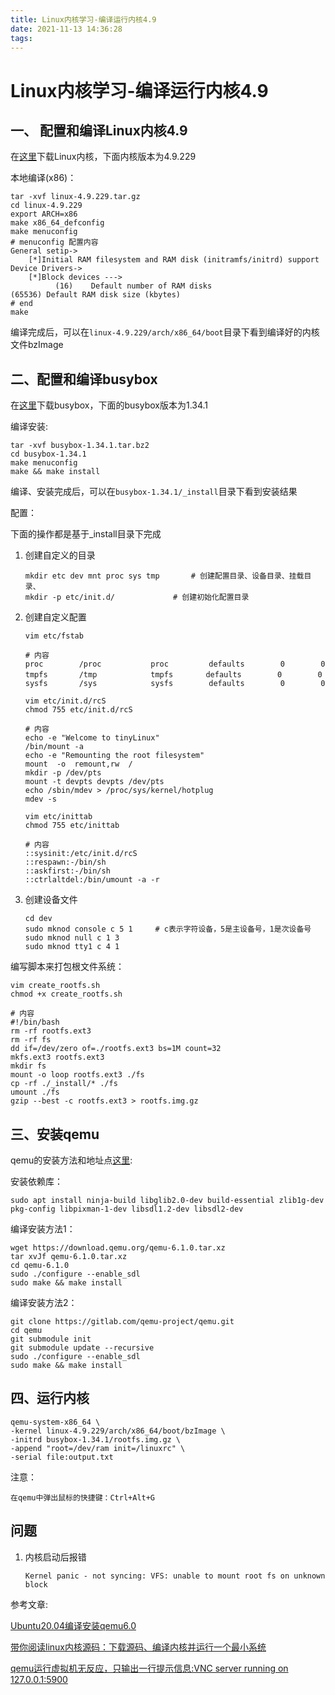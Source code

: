 ```yaml
---
title: Linux内核学习-编译运行内核4.9
date: 2021-11-13 14:36:28
tags:
---
```


# Linux内核学习-编译运行内核4.9



## 一、 配置和编译Linux内核4.9

在[这里](https://mirrors.edge.kernel.org/pub/linux/kernel/)下载Linux内核，下面内核版本为4.9.229

本地编译(x86)：

```shell
tar -xvf linux-4.9.229.tar.gz
cd linux-4.9.229
export ARCH=x86
make x86_64_defconfig
make menuconfig
# menuconfig 配置内容
General setip->
	[*]Initial RAM filesystem and RAM disk (initramfs/initrd) support
Device Drivers->
	[*]Block devices --->
          (16)    Default number of RAM disks                                       		(65536) Default RAM disk size (kbytes) 
# end
make
```

编译完成后，可以在`linux-4.9.229/arch/x86_64/boot`目录下看到编译好的内核文件bzImage

## 二、配置和编译busybox

在[这里](https://busybox.net/downloads/)下载busybox，下面的busybox版本为1.34.1

编译安装:

```shell
tar -xvf busybox-1.34.1.tar.bz2
cd busybox-1.34.1
make menuconfig
make && make install
```

编译、安装完成后，可以在`busybox-1.34.1/_install`目录下看到安装结果

配置：

下面的操作都是基于_install目录下完成

1. 创建自定义的目录

   ```shell
   mkdir etc dev mnt proc sys tmp		# 创建配置目录、设备目录、挂载目录、
   mkdir -p etc/init.d/				# 创建初始化配置目录
   ```

2. 创建自定义配置

   ```shell
   vim etc/fstab
   
   # 内容
   proc        /proc           proc         defaults        0        0
   tmpfs       /tmp            tmpfs    　　defaults        0        0
   sysfs       /sys            sysfs        defaults        0        0
   ```

   ```shell
   vim etc/init.d/rcS
   chmod 755 etc/init.d/rcS
   
   # 内容
   echo -e "Welcome to tinyLinux"
   /bin/mount -a
   echo -e "Remounting the root filesystem"
   mount  -o  remount,rw  /
   mkdir -p /dev/pts
   mount -t devpts devpts /dev/pts
   echo /sbin/mdev > /proc/sys/kernel/hotplug
   mdev -s
   ```

   ```shell
   vim etc/inittab
   chmod 755 etc/inittab
   
   # 内容
   ::sysinit:/etc/init.d/rcS
   ::respawn:-/bin/sh
   ::askfirst:-/bin/sh
   ::ctrlaltdel:/bin/umount -a -r
   ```

3. 创建设备文件

   ```shell
   cd dev
   sudo mknod console c 5 1		# c表示字符设备，5是主设备号，1是次设备号
   sudo mknod null c 1 3
   sudo mknod tty1 c 4 1
   ```

编写脚本来打包根文件系统：

```shell
vim create_rootfs.sh
chmod +x create_rootfs.sh

# 内容
#!/bin/bash
rm -rf rootfs.ext3
rm -rf fs
dd if=/dev/zero of=./rootfs.ext3 bs=1M count=32
mkfs.ext3 rootfs.ext3
mkdir fs
mount -o loop rootfs.ext3 ./fs
cp -rf ./_install/* ./fs
umount ./fs
gzip --best -c rootfs.ext3 > rootfs.img.gz
```

## 三、安装qemu

qemu的安装方法和地址点[这里](https://www.qemu.org/download/):

安装依赖库：

```shell
sudo apt install ninja-build libglib2.0-dev build-essential zlib1g-dev pkg-config libpixman-1-dev libsdl1.2-dev libsdl2-dev
```

编译安装方法1：

```shell
wget https://download.qemu.org/qemu-6.1.0.tar.xz
tar xvJf qemu-6.1.0.tar.xz
cd qemu-6.1.0
sudo ./configure --enable_sdl
sudo make && make install
```

编译安装方法2：

```shell
git clone https://gitlab.com/qemu-project/qemu.git
cd qemu
git submodule init
git submodule update --recursive
sudo ./configure --enable_sdl
sudo make && make install
```

## 四、运行内核

```
qemu-system-x86_64 \
-kernel linux-4.9.229/arch/x86_64/boot/bzImage \
-initrd busybox-1.34.1/rootfs.img.gz \
-append "root=/dev/ram init=/linuxrc" \
-serial file:output.txt
```

注意：

```shell
在qemu中弹出鼠标的快捷键：Ctrl+Alt+G
```



## 问题

1. 内核启动后报错

   ```
   Kernel panic - not syncing: VFS: unable to mount root fs on unknown block
   ```

   



参考文章:

[Ubuntu20.04编译安装qemu6.0](https://blog.csdn.net/qq_36393978/article/details/118086216)

[带你阅读linux内核源码：下载源码、编译内核并运行一个最小系统](https://www.bilibili.com/read/cv7118525)

[qemu运行虚拟机无反应，只输出一行提示信息:VNC server running on 127.0.0.1:5900](https://blog.csdn.net/qq_36393978/article/details/118353939)
